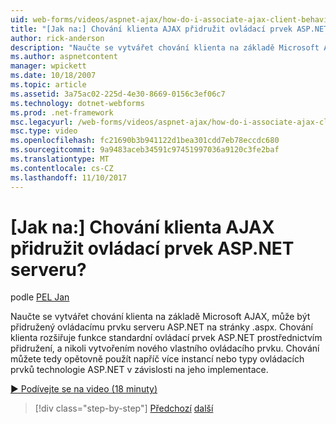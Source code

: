```yaml
---
uid: web-forms/videos/aspnet-ajax/how-do-i-associate-ajax-client-behavior-with-an-aspnet-server-control
title: "[Jak na:] Chování klienta AJAX přidružit ovládací prvek ASP.NET serveru? | Microsoft Docs"
author: rick-anderson
description: "Naučte se vytvářet chování klienta na základě Microsoft AJAX, může být přidružený ovládacímu prvku serveru ASP.NET na stránky .aspx. Chování klienta e..."
ms.author: aspnetcontent
manager: wpickett
ms.date: 10/18/2007
ms.topic: article
ms.assetid: 3a75ac02-225d-4e30-8669-0156c3ef06c7
ms.technology: dotnet-webforms
ms.prod: .net-framework
msc.legacyurl: /web-forms/videos/aspnet-ajax/how-do-i-associate-ajax-client-behavior-with-an-aspnet-server-control
msc.type: video
ms.openlocfilehash: fc21690b3b941122d1bea301cdd7eb78eccdc680
ms.sourcegitcommit: 9a9483aceb34591c97451997036a9120c3fe2baf
ms.translationtype: MT
ms.contentlocale: cs-CZ
ms.lasthandoff: 11/10/2017
---
```

<a name="how-do-i-associate-ajax-client-behavior-with-an-aspnet-server-control"></a>[Jak na:] Chování klienta AJAX přidružit ovládací prvek ASP.NET serveru?
====================
podle [PEL Jan](https://twitter.com/chrispels)

Naučte se vytvářet chování klienta na základě Microsoft AJAX, může být přidružený ovládacímu prvku serveru ASP.NET na stránky .aspx. Chování klienta rozšiřuje funkce standardní ovládací prvek ASP.NET prostřednictvím přidružení, a nikoli vytvořením nového vlastního ovládacího prvku. Chování můžete tedy opětovně použít napříč více instancí nebo typy ovládacích prvků technologie ASP.NET v závislosti na jeho implementace.

[&#9654; Podívejte se na video (18 minuty)](https://channel9.msdn.com/Blogs/ASP-NET-Site-Videos/how-do-i-associate-ajax-client-behavior-with-an-aspnet-server-control)

>[!div class="step-by-step"]
[Předchozí](how-do-i-build-custom-server-controls-that-work-with-or-without-aspnet-ajax.md)
[další](how-do-i-retrieve-values-from-server-side-ajax-controls.md)
